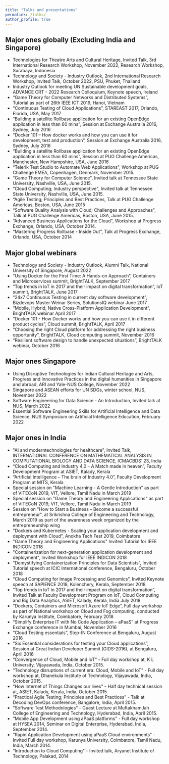 ```yaml
---
title: "Talks and presentations"
permalink: /talks/
author_profile: true
---
```



## Major ones globally (Excluding India and Singapore)

* Technologies for Theatre Arts and Cultural Heritage, Invited Talk, 3rd International Research Workshop, November 2022, Research Workshop, Surabaya, Indonesia 
* Technology and Society - Industry Outlook, 2nd International Research Workshop, Invited Talk, October 2022, PSU, Phuket, Thailand
* Industry Outlook for meeting UN Sustainable development goals, ADVANCE CRT - 2022 Research Colloquium, Keynote speech, Ireland
* “Game Theory for Computer Networks and Distributed Systems”, Tutorial as part of 26th IEEE ICT 2019, Hanoi, Vietnam
* “Continuous Testing of Cloud Applications”, STAREAST 2017, Orlando, Florida, USA, May 2017
* “Building a satellite Rollbase application for an existing OpenEdge application in less than 60 mins”, Session at Exchange Australia 2016, Sydney, July 2016
* “Docker 101 – How docker works and how you can use it for development, test and production”, Session at Exchange Australia 2016, Sydney, July 2016
* “Building a satellite Rollbase application for an existing OpenEdge application in less than 60 mins”, Session at PUG Challenge Americas, Manchester, New Hampshire, USA, June 2016
* “Telerik Test Studio to Automate Web Applications", Workshop at PUG Challenge EMEA, Copenhagen, Denmark, November 2015.
* “Game Theory for Computer Science", Invited talk at Tennessee State University, Nashville, USA, June 2015.
* “Cloud Computing; Industry perspective", Invited talk at Tennessee State University, Nashville, USA, June 2015.
* “Agile Testing; Principles and Best Practices, Talk at PUG Challenge Americas, Boston, USA, June 2015
* “Software Quality Analysis with Cloud; Challenges and Approaches", Talk at PUG Challenge Americas, Boston, USA, June 2015.
* “Advanced Business Applications for the Cloud", Workshop at Progress Exchange, Orlando, USA, October 2014.
* “Mastering Progress Rollbase - Inside Out", Talk at Progress Exchange, Orlando, USA, October 2014

## Major global webinars

* Technology and Society - Industry Outlook, Alumni Talk, National University of Singapore, August 2022
* “Using Docker for the First Time: A Hands-on Approach”, Containers and Microservices summit, BrightTALK, September 2017
* “Top trends in IoT in 2017 and their impact on digital transformation”, IoT summit, BrightTALK, June 2017
* “24x7 Continuous Testing in current day software development”, Bizdevops Master Weinar Series, SolutionsIQ webinar June 2017
* “Mobile, Hybrid, Native Cross-Platform Application Development”, BrightTALK webinar April 2017
* “Docker 101 - How Docker works and how you can use it in different product cycles”, Cloud summit, BrightTALK, April 2017
* “Choosing the right Cloud platform for addressing the right business opportunity”, BrightTALK, Cloud computing summit, November 2016
* “Resilient software design to handle unexpected situations”, BrightTALK webinar, October 2016

## Major ones Singapore

* Using Disruptive Technologies for Indian Cultural Heritage and Arts, Progress and Innovative Practices in the digital humanities in Singapore and abroad, ARI and Yale-NUS College, November 2022
* Singapore and ASEAN efforts for UN SDGs, winter school, NUS, November 2022
* Software Engineering for Data Science - An Introduction, Invited talk at NUS, March 2022
* Essential Software Engineering Skills for Artificial Intelligence and Data Science, NUS Symposium on Artificial Intelligence Education, February 2022

## Major ones in India

* "AI and moderntechnologies for healthcare", Invited Talk, INTERNATIONAL CONFERENCE ON MATHEMATICAL ANALYSIS IN COMPUTATIONAL BIOLOGY AND DATA SCIENCE, ICMACBDS’ 23, India
* “Cloud Computing and Industry 4.0 – A Match made in heaven”, Faculty Development Program at ASIET, Kalady, Kerala
* “Artificial Intelligence – The brain of Industry 4.0”, Faculty Development Program at MITS, Kerala 
* Special session on "Machine Learning - A Gentle Introduction" as part of ViTECoN 2019, VIT, Vellore, Tamil Nadu in March 2019 
* Special session on "Game Theory and Engineering Applications" as part of ViTECoN 2019, VIT, Vellore, Tamil Nadu in March 2019
* Session on "How to Start a Business – Become a successful entrepreneur", at Srikrishna College of Engineering and Technology, March 2019 as part of the awareness week organized by the entrepreneurship wing
* "Dockers and Kubernetes - Scaling your application development and deployment with Cloud", Anokha Tech Fest 2019, Coimbatore
* "Game Theory and Engineering Applications" Invited Tutorial for IEEE INDICON 2018
* "Containerization for next-generation application development and deployment", Invited Workshop for IEEE INDICON 2018
* “Demystifying Containerization Principles for Data Scientists”, Invited Tutorial speech at ICIC International conference, Bengaluru, October 2018
* “Cloud Computing for Image Processing and Genomics”, Invited Keynote speech at SAPIENCE 2018, Kolenchery, Kerala, September 2018
* “Top trends in IoT in 2017 and their impact on digital transformation”, Invited Talk at Faculty Development Program on IoT, Cloud Computing and Big Data Analytics, ASIET, Kalady, Kerala, India July 2018
* “Dockers, Containers and Microsoft Azure IoT Edge”, Full day workshop as part of National workshop on Cloud and Fog computing, conducted by Karunya Institute, Coimbatore, February 2018
* “Simplify Enterprise IT with No Code Application – aPaaS” at Progress Exchange conference in Mumbai, November 2016
* “Cloud Testing essentials”, Step-IN Conference at Bengaluru, August 2016
* “Six Essential considerations for testing your Cloud applications”, Session at Great Indian Developer Summit (GIDS-2016), at Bengaluru, April 2016
* “Convergence of Cloud, Mobile and IoT" - Full day workshop at, K L University, Vijayawada, India, October 2015.
* “Technology disruptions of current era: Cloud, Mobile and IoT" - Full day workshop at, Dhanekula Institute of Technology, Vijayawada, India, October 2015.
* “How Internet of Things Changes our lives" - Half day technical session at, ASIET, Kalady, Kerala, India, October 2015.
* “Practical Agile Testing; Principles and Best Practices" - Talk at Decoding DevOps conference, Bangalore, India, April 2015.
* “Software Test Methodologies" - Guest Lecture at MuftakhamJah College of Engineering and Technology, Hyderabad, India, April 2015.
* “Mobile App Development using aPaaS platforms" - Full day workshop at HYSEA 2014, Seminar on Digital Enterprise, Hyderabad, India, September 2014.
* “Rapid Application Development using aPaaS Cloud environments" - Invited Full day workshop, Karunya University, Coimbatore, Tamil Nadu, India, March 2014.
* “Introduction to Cloud Computing" - Invited talk, Aryanet Institute of Technology, Palakad, 2014
